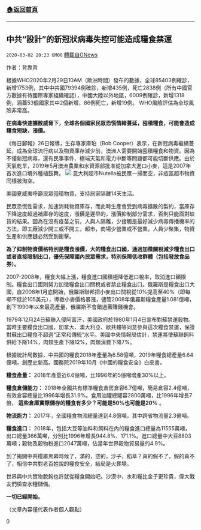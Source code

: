 ###  [:house:返回首頁](https://github.com/ourhimalayas/txt)
---

## 中共“設計”的新冠狀病毒失控可能造成糧食禁運
`2020-03-02 20:23 GM06` [轉載自GNews](https://gnews.org/zh-hant/130025/)

作者：背靠背

根據WHO2020年2月29日10AM（歐洲時間）發布的數據，全球85403例確診，新增1753例，其中中共國79394例確診，新增435例，死亡2838例（所有中國官方數據有待國際專家組織確認），中國大陸以外地區，6009例確診，新增1318例，涵蓋53個國家其中2個新增，86例死亡，新增19例。 WHO風險評估為全球風險非常高。

**在病毒快速擴散威脅下，全球各個國家民眾恐慌情緒蔓延，囤積糧食，可能會造成糧食短缺，漲價。**

《每日郵報》26日報導，生存專家庫珀（Bob Cooper）表示，在新冠病毒繼續蔓延，成為全球流行病以及物資庫存減少前，澳洲人需要開始囤積糧食和物資。因為不僅新冠病毒，還有民事事件、極端天氣和電力中斷等問題都可能切斷供應。由於天氣乾旱，2019年5月澳洲農業和水資源部批准從加拿大進口小麥，這是2007年首次進口境外種植鼓舞。
![](https://s3-ap-northeast-1.amazonaws.com/news.guo.offload.media/wp-content/uploads/2020/03/02201823/44.jpg)
意大利超市Nutella被民眾一掃而空，非疫區超市物資同樣被淘空。

美國夏威夷呼籲民眾囤積物資，支持居家隔離14天生活。

民眾恐慌性需求，加速消耗物資庫存，而此時生產會受到病毒擴散的製約，當庫存下降速度超過補庫存的速度，漲價是遲早的，漲價抑制部分需求，否則只能面對缺貨的結果。因為在沒有疫苗之前，人與人隔離，少接觸是最好減少病毒傳播機率的方法，即工廠減少開工或不開工，超市，商場少營業或不營業，人員少聚集，物資生產和供應鏈必然受到衝擊。

**為了抑制物資價格特別是糧食漲價，大的糧食出口國，通過加徵關稅減少糧食出口或者直接限制出口，優先保障國內民眾需求，特別保障低收群體（包括發放食品券）。**

2007-2008年，糧食大幅上漲，糧食進口國積極降低進口稅率，取消進口額限制。糧食出口國則努力加徵糧食出口關稅或者禁止糧食出口。俄羅斯是糧食出口大國，自2008年1月底開始，俄羅斯聯邦把小麥出口關稅從10%提高至40%（即每噸不低於105美元），導緻小麥價格暴漲，儘管2008年俄羅斯糧食產量1.081億噸，創下1990年以來最高產量，俄羅斯不會錯過著賺錢機會。

1979年12月24日蘇聯入侵阿富汗，美國政府於1980年1月4日宣布對蘇禁運穀物。當時主要糧食出口國，加拿大、澳大利亞、歐共體等同意參與這次糧食禁運，保證對蘇出口糧食不超過“正常和傳統”水平。美國中央情報局估計，禁運將使蘇聯飼料供給下降14%，肉類生產下降12%，肉類消費下降7%。

根據統計局數據，中共國的糧食2018年產量為6.58億噸，2019年糧食總產量6.64億噸，創歷史新高。國務院2019年10月《中國的糧食安全》白皮書，

**糧食產量：** 2018年產量近6.6億噸，比1996年的5億噸增產30%以上。

**糧食倉儲能力：** 2018年全國共有標準糧食倉房倉容6.7億噸，簡易倉容2.4億噸，有效倉容總量比1996年增長31.9%。食用油罐總罐容2800萬噸，比1996年增長7倍， **這些倉庫實際儲存的糧食有多少？可能是50%也可能是20%** 。

**物流能力：** 2017年，全國糧食物流總量達到4.8億噸，其中跨省物流量2.3億噸。

**糧食進口：** 2018年，包括大豆等油料和飼料在內的糧食進口總量為11555萬噸，出口總量366萬噸，分別比1996年增長944.8%、171.1%。進口總量中大豆8803萬噸；穀物及穀物粉進口2047萬噸，佔當年世界穀物貿易量的4.9%。

到了揭開中共糧庫黑幕時候了，滿的，空的，沙子，稻草？真的假不了，假的真不了，相信中共對老百姓說的糧食安全，結局是火葬場。

世界與中共實物脫鉤也許就從糧食開始吧。沙漠中，水和糧比金子更珍貴，偉大戰友們檢查水糧儲備。

**一切已經開始。**

（文章內容僅代表作者個人觀點）

0
